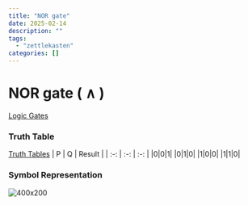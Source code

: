 ```yaml
---
title: "NOR gate"
date: 2025-02-14
description: ""
tags: 
  - "zettlekasten"
categories: []
---
```


# NOR gate ( $\land$ ) 
[Logic Gates](Logic%20Gates.md)
### Truth Table
[Truth Tables](Truth%20Tables.md)
| P | Q | Result |
| :-: | :-: | :-: |
|0|0|1|
|0|1|0|
|1|0|0|
|1|1|0|

### Symbol Representation
![ 400x200](NOR_GATE.png%20)
